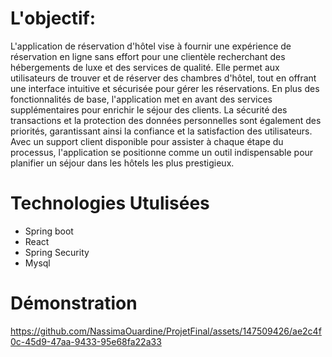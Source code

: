 # L'objectif:
L'application de réservation d'hôtel vise à fournir une expérience de réservation en ligne sans effort pour une clientèle recherchant des hébergements de luxe et des services de qualité. Elle permet aux utilisateurs de trouver et de réserver des chambres d'hôtel, tout en offrant une interface intuitive et sécurisée pour gérer les réservations. En plus des fonctionnalités de base, l'application met en avant des services supplémentaires pour enrichir le séjour des clients. La sécurité des transactions et la protection des données personnelles sont également des priorités, garantissant ainsi la confiance et la satisfaction des utilisateurs. Avec un support client disponible pour assister à chaque étape du processus, l'application se positionne comme un outil indispensable pour planifier un séjour dans les hôtels les plus prestigieux.

# Technologies Utulisées
* Spring boot 
* React
* Spring Security
* Mysql
# Démonstration

https://github.com/NassimaOuardine/ProjetFinal/assets/147509426/ae2c4f0c-45d9-47aa-9433-95e68fa22a33


